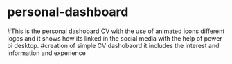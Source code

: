 # personal-dashboard
#This is the personal dashobard CV with the use of animated icons different logos and it shows how its linked in the social media
with the help of power bi desktop.
#creation of simple CV dashobaord
it includes the interest and information and experience
